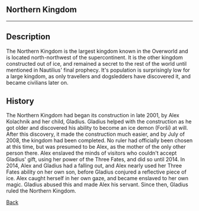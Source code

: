 ## Northern Kingdom
---
## Description
The Northern Kingdom is the largest kingdom known in the Overworld and is located north-northwest of the supercontinent. It is the other kingdom constructed out of ice, and remained a secret to the rest of the world until mentioned in Nautilius' final prophecy. It's population is surprisingly low for a large kingdom, as only travellers and dogsledders have discovered it, and became civilians later on.

## History
The Northern Kingdom had began its construction in late 2001, by Alex Kolachnik and her child, Gladius. Gladius helped with the construction as he got older and discovered his ability to become an ice demon (Forši) at will. After this discovery, it made the construction much easier, and by July of 2008, the kingdom had been completed. No ruler had officially been chosen at this time, but was presumed to be Alex, as the mother of the only other person there. Alex enslaved the minds of visitors who couldn't accept Gladius' gift, using her power of the Three Fates, and did so until 2014. In 2014, Alex and Gladius had a falling out, and Alex nearly used her Three Fates ability on her own son, before Gladius conjured a reflective piece of ice. Alex caught herself in her own gaze, and became enslaved to her own magic. Gladius abused this and made Alex his servant. Since then, Gladius ruled the Northern Kingdom.

[Back](https://lemurkolachnik.github.io/Legend-of-Lemur/lore/lore)
